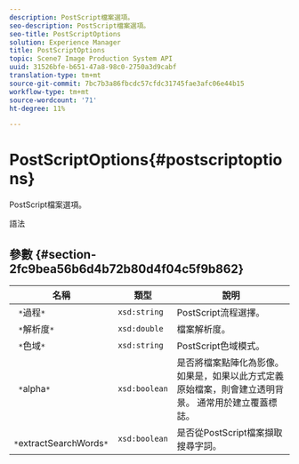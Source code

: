 ```yaml
---
description: PostScript檔案選項。
seo-description: PostScript檔案選項。
seo-title: PostScriptOptions
solution: Experience Manager
title: PostScriptOptions
topic: Scene7 Image Production System API
uuid: 31526bfe-b651-47a8-98c0-2750a3d9cabf
translation-type: tm+mt
source-git-commit: 7bc7b3a86fbcdc57cfdc31745fae3afc06e44b15
workflow-type: tm+mt
source-wordcount: '71'
ht-degree: 11%

---
```



# PostScriptOptions{#postscriptoptions}

PostScript檔案選項。

語法

## 參數 {#section-2fc9bea56b6d4b72b80d4f04c5f9b862}

| 名稱 | 類型 | 說明 |
|---|---|---|
| ` *`過程`*` | `xsd:string` | PostScript流程選擇。 |
| ` *`解析度`*` | `xsd:double` | 檔案解析度。 |
| ` *`色域`*` | `xsd:string` | PostScript色域模式。 |
| ` *`alpha`*` | `xsd:boolean` | 是否將檔案點陣化為影像。 如果是，如果以此方式定義原始檔案，則會建立透明背景。 通常用於建立覆蓋標誌。 |
| ` *`extractSearchWords`*` | `xsd:boolean` | 是否從PostScript檔案擷取搜尋字詞。 |

